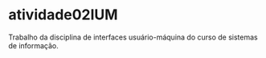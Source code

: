# atividade02IUM

Trabalho da disciplina de interfaces usuário-máquina do curso de sistemas de informação.

